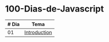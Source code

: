# 100-Dias-de-Javascript
|# Dia | Tema                                                    |
|------|:---------------------------------------------------------:|
| 01  |  [Introduction](./readme.md)|
